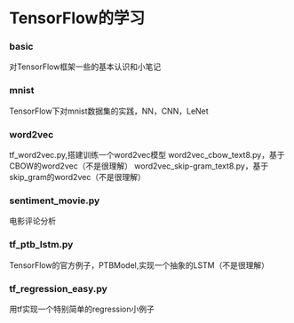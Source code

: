 # TensorFlow的学习

### basic
对TensorFlow框架一些的基本认识和小笔记

### mnist
TensorFlow下对mnist数据集的实践，NN，CNN，LeNet

### word2vec
tf_word2vec.py,搭建训练一个word2vec模型
word2vec_cbow_text8.py，基于CBOW的word2vec（不是很理解）
word2vec_skip-gram_text8.py，基于skip_gram的word2vec（不是很理解）

### sentiment_movie.py 
电影评论分析

### tf_ptb_lstm.py
TensorFlow的官方例子，PTBModel,实现一个抽象的LSTM（不是很理解）

### tf_regression_easy.py
用tf实现一个特别简单的regression小例子